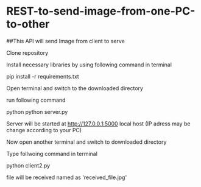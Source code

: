 # REST-to-send-image-from-one-PC-to-other
##This API will send Image from client to serve

Clone repository

Install necessary libraries by using following command in terminal

pip install -r requirements.txt

Open terminal and switch to the downloaded directory

run following command

python python server.py

Server will be started at http://127.0.0.1:5000 local host (IP adress may be change according to your PC)

Now open another terminal and switch to downloaded directory

Type follwoing command in terminal

python client2.py

file will be received named as 'received_file.jpg'

